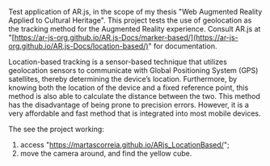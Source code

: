 Test application of AR.js, in the scope of my thesis "Web Augmented Reality Applied to Cultural Heritage". 
This project tests the use of geolocation as the tracking method for the Augmented Reality experience. Consult AR.js at "[https://ar-js-org.github.io/AR.js-Docs/marker-based/](https://ar-js-org.github.io/AR.js-Docs/location-based/)" for documentation.

Location-based tracking is a sensor-based technique that utilizes geolocation sensors to communicate with Global Positioning System (GPS) satellites, thereby determining the device’s location. Furthermore, by knowing both the location of the device and a fixed
reference point, this method is also able to calculate the distance between the two. This method has the disadvantage of being prone to precision errors. However, it is a very affordable and fast method that is integrated into most mobile devices.

The see the project working:
1. access "https://martascorreia.github.io/ARjs_LocationBased/";
2. move the camera around, and find the yellow cube.
